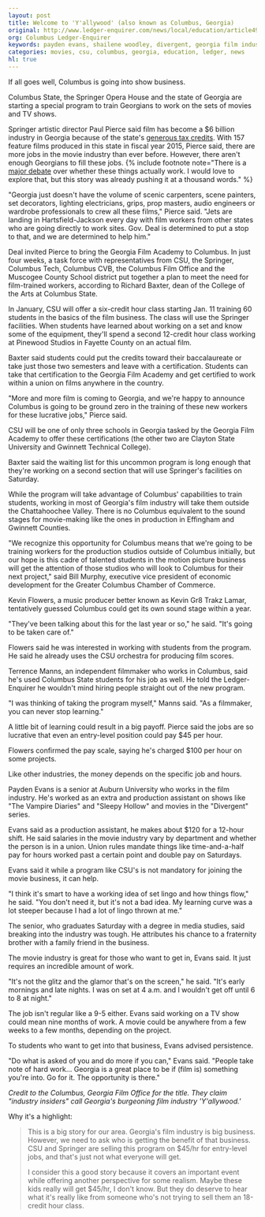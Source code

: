 ```yaml
---
layout: post
title: Welcome to 'Y'allywood' (also known as Columbus, Georgia)
original: http://www.ledger-enquirer.com/news/local/education/article49094135.html#storylink=mainstage
org: Columbus Ledger-Enquirer
keywords: payden evans, shailene woodley, divergent, georgia film industry, movies
categories: movies, csu, columbus, georgia, education, ledger, news
hl: true
---
```


If all goes well, Columbus is going into show business.

<!--break-->

Columbus State, the Springer Opera House and the state of Georgia are starting a special program to train Georgians to work on the sets of movies and TV shows.

Springer artistic director Paul Pierce said film has become a $6 billion industry in Georgia because of the state's [generous tax credits](http://www.ledger-enquirer.com/opinion/opn-columns-blogs/article29456854.html). With 157 feature films produced in this state in fiscal year 2015, Pierce said, there are more jobs in the movie industry than ever before. However, there aren't enough Georgians to fill these jobs. {% include footnote note="There is a <a href='http://www.boston.com/news/opinion/2015/03/06/what-wrong-with-film-industry-tax-incentives-they-don-work/wRzsGm3OegxBjDCgINEj9L/story.html'>major debate</a> over whether these things actually work. I would love to explore that, but this story was already pushing it at a thousand words." %}

"Georgia just doesn't have the volume of scenic carpenters, scene painters, set decorators, lighting electricians, grips, prop masters, audio engineers or wardrobe professionals to crew all these films," Pierce said. "Jets are landing in Hartsfield-Jackson every day with film workers from other states who are going directly to work sites. Gov. Deal is determined to put a stop to that, and we are determined to help him."

Deal invited Pierce to bring the Georgia Film Academy to Columbus. In just four weeks, a task force with representatives from CSU, the Springer, Columbus Tech, Columbus CVB, the Columbus Film Office and the Muscogee County School district put together a plan to meet the need for film-trained workers, according to Richard Baxter, dean of the College of the Arts at Columbus State.

In January, CSU will offer a six-credit hour class starting Jan. 11 training 60 students in the basics of the film business. The class will use the Springer facilities. When students have learned about working on a set and know some of the equipment, they'll spend a second 12-credit hour class working at Pinewood Studios in Fayette County on an actual film.

Baxter said students could put the credits toward their baccalaureate or take just those two semesters and leave with a certification. Students can take that certification to the Georgia Film Academy and get certified to work within a union on films anywhere in the country.

"More and more film is coming to Georgia, and we're happy to announce Columbus is going to be ground zero in the training of these new workers for these lucrative jobs," Pierce said.

CSU will be one of only three schools in Georgia tasked by the Georgia Film Academy to offer these certifications (the other two are Clayton State University and Gwinnett Technical College). 

Baxter said the waiting list for this uncommon program is long enough that they're working on a second section that will use Springer's facilities on Saturday.

While the program will take advantage of Columbus' capabilities to train students, working in most of Georgia's film industry will take them outside the Chattahoochee Valley. There is no Columbus equivalent to the sound stages for movie-making like the ones in production in Effingham and Gwinnett Counties.

"We recognize this opportunity for Columbus means that we're going to be training workers for the production studios outside of Columbus initially, but our hope is this cadre of talented students in the motion picture business will get the attention of those studios who will look to Columbus for their next project," said Bill Murphy, executive vice president of economic development for the Greater Columbus Chamber of Commerce.

Kevin Flowers, a music producer better known as Kevin Gr8 Trakz Lamar, tentatively guessed Columbus could get its own sound stage within a year.

"They've been talking about this for the last year or so," he said. "It's going to be taken care of."

Flowers said he was interested in working with students from the program. He said he already uses the CSU orchestra for producing film scores.

Terrence Manns, an independent filmmaker who works in Columbus, said he's used Columbus State students for his job as well. He told the Ledger-Enquirer he wouldn't mind hiring people straight out of the new program.

"I was thinking of taking the program myself," Manns said. "As a filmmaker, you can never stop learning."

A little bit of learning could result in a big payoff. Pierce said the jobs are so lucrative that even an entry-level position could pay $45 per hour.

Flowers confirmed the pay scale, saying he's charged $100 per hour on some projects.

Like other industries, the money depends on the specific job and hours.

Payden Evans is a senior at Auburn University who works in the film industry. He's worked as an extra and production assistant on shows like "The Vampire Diaries" and "Sleepy Hollow" and movies in the "Divergent" series.

Evans said as a production assistant, he makes about $120 for a 12-hour shift. He said salaries in the movie industry vary by department and whether the person is in a union. Union rules mandate things like time-and-a-half pay for hours worked past a certain point and double pay on Saturdays.

Evans said it while a program like CSU's is not mandatory for joining the movie business, it can help.

"I think it's smart to have a working idea of set lingo and how things flow," he said. "You don't need it, but it's not a bad idea. My learning curve was a lot steeper because I had a lot of lingo thrown at me."

The senior, who graduates Saturday with a degree in media studies, said breaking into the industry was tough. He attributes his chance to a fraternity brother with a family friend in the business.

The movie industry is great for those who want to get in, Evans said. It just requires an incredible amount of work.

"It's not the glitz and the glamor that's on the screen," he said. "It's early mornings and late nights. I was on set at 4 a.m. and I wouldn't get off until 6 to 8 at night."

The job isn't regular like a 9-5 either. Evans said working on a TV show could mean nine months of work. A movie could be anywhere from a few weeks to a few months, depending on the project.

To students who want to get into that business, Evans advised persistence.

"Do what is asked of you and do more if you can," Evans said. "People take note of hard work... Georgia is a great place to be if (film is) something you're into. Go for it. The opportunity is there."

*Credit to the Columbus, Georgia Film Office for the title. They claim "industry insiders" call Georgia's burgeoning film industry 'Y'allywood.'*

Why it's a highlight: 

> This is a big story for our area. Georgia's film industry is big business. However, we need to ask who is getting the benefit of that business. CSU and Springer are selling this program on $45/hr for entry-level jobs, and that's just not what everyone will get. 
>
> I consider this a good story because it covers an important event while offering another perspective for some realism. Maybe these kids really will get $45/hr, I don't know. But they do deserve to hear what it's really like from someone who's not trying to sell them an 18-credit hour class. 